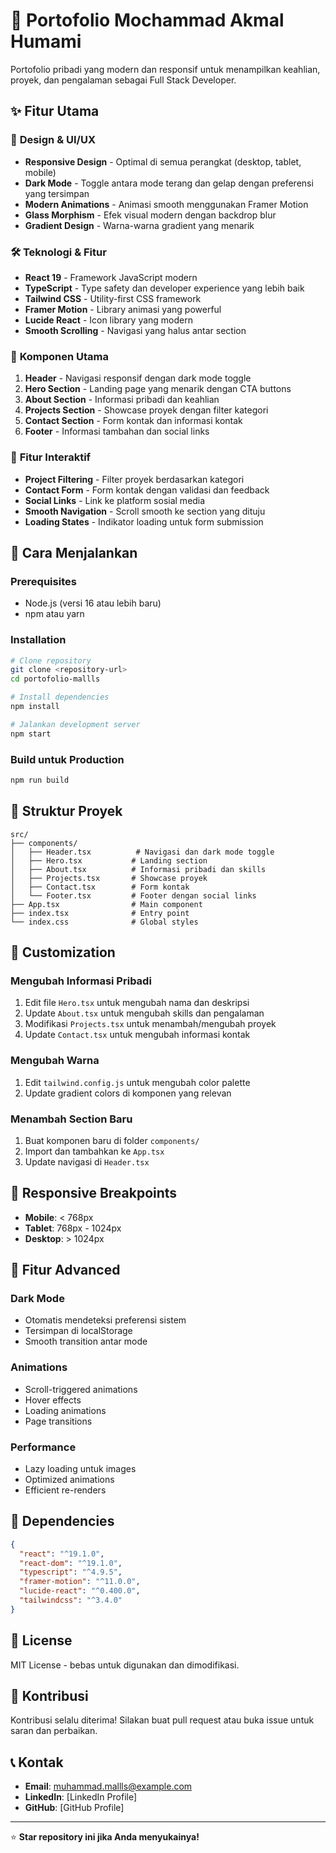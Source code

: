 # 🚀 Portofolio Mochammad Akmal Humami

Portofolio pribadi yang modern dan responsif untuk menampilkan keahlian, proyek, dan pengalaman sebagai Full Stack Developer.

## ✨ Fitur Utama

### 🎨 **Design & UI/UX**

- **Responsive Design** - Optimal di semua perangkat (desktop, tablet, mobile)
- **Dark Mode** - Toggle antara mode terang dan gelap dengan preferensi yang tersimpan
- **Modern Animations** - Animasi smooth menggunakan Framer Motion
- **Glass Morphism** - Efek visual modern dengan backdrop blur
- **Gradient Design** - Warna-warna gradient yang menarik

### 🛠️ **Teknologi & Fitur**

- **React 19** - Framework JavaScript modern
- **TypeScript** - Type safety dan developer experience yang lebih baik
- **Tailwind CSS** - Utility-first CSS framework
- **Framer Motion** - Library animasi yang powerful
- **Lucide React** - Icon library yang modern
- **Smooth Scrolling** - Navigasi yang halus antar section

### 📱 **Komponen Utama**

1. **Header** - Navigasi responsif dengan dark mode toggle
2. **Hero Section** - Landing page yang menarik dengan CTA buttons
3. **About Section** - Informasi pribadi dan keahlian
4. **Projects Section** - Showcase proyek dengan filter kategori
5. **Contact Section** - Form kontak dan informasi kontak
6. **Footer** - Informasi tambahan dan social links

### 🎯 **Fitur Interaktif**

- **Project Filtering** - Filter proyek berdasarkan kategori
- **Contact Form** - Form kontak dengan validasi dan feedback
- **Social Links** - Link ke platform sosial media
- **Smooth Navigation** - Scroll smooth ke section yang dituju
- **Loading States** - Indikator loading untuk form submission

## 🚀 Cara Menjalankan

### Prerequisites

- Node.js (versi 16 atau lebih baru)
- npm atau yarn

### Installation

```bash
# Clone repository
git clone <repository-url>
cd portofolio-mallls

# Install dependencies
npm install

# Jalankan development server
npm start
```

### Build untuk Production

```bash
npm run build
```

## 📁 Struktur Proyek

```
src/
├── components/
│   ├── Header.tsx          # Navigasi dan dark mode toggle
│   ├── Hero.tsx           # Landing section
│   ├── About.tsx          # Informasi pribadi dan skills
│   ├── Projects.tsx       # Showcase proyek
│   ├── Contact.tsx        # Form kontak
│   └── Footer.tsx         # Footer dengan social links
├── App.tsx                # Main component
├── index.tsx              # Entry point
└── index.css              # Global styles
```

## 🎨 Customization

### Mengubah Informasi Pribadi

1. Edit file `Hero.tsx` untuk mengubah nama dan deskripsi
2. Update `About.tsx` untuk mengubah skills dan pengalaman
3. Modifikasi `Projects.tsx` untuk menambah/mengubah proyek
4. Update `Contact.tsx` untuk mengubah informasi kontak

### Mengubah Warna

1. Edit `tailwind.config.js` untuk mengubah color palette
2. Update gradient colors di komponen yang relevan

### Menambah Section Baru

1. Buat komponen baru di folder `components/`
2. Import dan tambahkan ke `App.tsx`
3. Update navigasi di `Header.tsx`

## 📱 Responsive Breakpoints

- **Mobile**: < 768px
- **Tablet**: 768px - 1024px
- **Desktop**: > 1024px

## 🌟 Fitur Advanced

### Dark Mode

- Otomatis mendeteksi preferensi sistem
- Tersimpan di localStorage
- Smooth transition antar mode

### Animations

- Scroll-triggered animations
- Hover effects
- Loading animations
- Page transitions

### Performance

- Lazy loading untuk images
- Optimized animations
- Efficient re-renders

## 🔧 Dependencies

```json
{
  "react": "^19.1.0",
  "react-dom": "^19.1.0",
  "typescript": "^4.9.5",
  "framer-motion": "^11.0.0",
  "lucide-react": "^0.400.0",
  "tailwindcss": "^3.4.0"
}
```

## 📄 License

MIT License - bebas untuk digunakan dan dimodifikasi.

## 🤝 Kontribusi

Kontribusi selalu diterima! Silakan buat pull request atau buka issue untuk saran dan perbaikan.

## 📞 Kontak

- **Email**: muhammad.mallls@example.com
- **LinkedIn**: [LinkedIn Profile]
- **GitHub**: [GitHub Profile]

---

⭐ **Star repository ini jika Anda menyukainya!**
